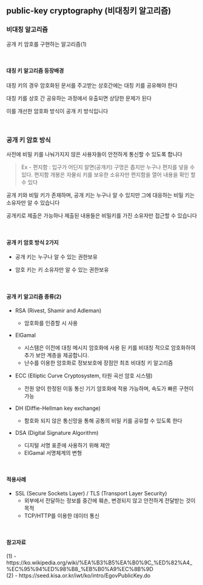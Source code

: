## public-key cryptography (비대칭키  알고리즘) ##

<h3>비대칭 알고리즘</h3>

공개 키 암호를 구현하는 알고리즘(1)<br>

<br>
<h4>대칭 키 알고리즘 등장배경</h4>
대칭 키의 경우 암호화된 문서를 주고받는 상호간에는 대칭 키를 공유해야 한다<br>

대칭 키를 상호 간 공유하는 과정에서 유출되면 상당한 문제가 된다<br>

이를 개선한 암호화 방식이 공개 키 방식입니다 <br>

<br>
<h3>공개 키 암호 방식</h3>

사전에 비밀 키를 나눠가지지 않은 사용자들이 안전하게 통신할 수 있도록 합니다

> Ex - 편지함 : 입구가 어딘지 알면(공개키) 구멍은 좁지만 누구나 편지를 넣을 수 있다. 편지함 개봉은 자물쇠 키를 보유한 소유자만 편지함을 열어 내용을 확인 할 수 있다

공개 키와 비밀 키가 존재하며, 공개 키는 누구나 알 수 있지만 그에 대응하는 비밀 키는 소유자만 알 수 있습니다<br>

공개키로 제출은 가능하나 제출된 내용들은 비밀키를 가진 소유자만 접근할 수 있습니다

<br>
<h4>공개 키 암호 방식 2가지</h4>

- 공개 키는 누구나 알 수 있는 권한보유

- 암호 키는 키 소유자만 알 수 있는 권한보유

<br>
<h4>공개 키 알고리즘 종류(2)</h4>

- RSA (Rivest, Shamir and Adleman)
	- 암호화를 인증할 시 사용

- ElGamal
	- 시스템은 이전에 대칭 메시지 암호화에 사용 된 키를 비대칭 적으로 암호화하여 추가 보안 계층을 제공합니다. 
	- 난수를 이용한 암호화로 정보보호에 장점안 최초 비대칭 키 알고리즘

- ECC (Elliptic Curve Cryptosystem, 타원 곡선 암호 시스템)
	- 전원 양이 한정된 이동 통신 기기 암호화에 적용 가능하며, 속도가 빠른 구현이 가능

- DH (Diffie-Hellman key exchange)
	- 함호화 되지 않은 통신망을 통해 공통의 비밀 키를 공유할 수 있도록 한다

- DSA (Digital Signature Algorithm)
	- 디지털 서명 표준에 사용하기 위해 제안
	- ElGamal 서명체계의 변형

<br>
<h4>적용사례</h4>

- SSL (Secure Sockets Layer) / TLS (Transport Layer Security)
	- 외부에서 전달하는 정보를 중간에 훼손, 변경되지 않고 안전하게 전달받는 것이 목적
	- TCP/HTTP를 이용한 데이터 통신

<br>
<h4>참고자료</h4>
(1) - https://ko.wikipedia.org/wiki/%EA%B3%B5%EA%B0%9C_%ED%82%A4_%EC%95%94%ED%98%B8_%EB%B0%A9%EC%8B%9D <br>
(2) - https://seed.kisa.or.kr/iwt/ko/intro/EgovPublicKey.do <br>